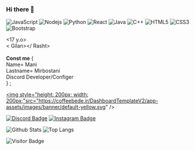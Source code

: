 ### Hi there 👋


![JavaScript](https://img.shields.io/badge/-JavaScript-black?style=flat-square&logo=javascript)
![Nodejs](https://img.shields.io/badge/-Nodejs-black?style=flat-square&logo=Node.js)
![Python](https://img.shields.io/badge/-Python-black?style=flat-square&logo=Python)
![React](https://img.shields.io/badge/-React-black?style=flat-square&logo=react)
![Java](https://img.shields.io/badge/-java-E34A86?style=flat-square&logo=java)
![C++](https://img.shields.io/badge/-C++-00599C?style=flat-square&logo=c)
![HTML5](https://img.shields.io/badge/-HTML5-E34F26?style=flat-square&logo=html5&logoColor=white)
![CSS3](https://img.shields.io/badge/-CSS3-1572B6?style=flat-square&logo=css3)
![Bootstrap](https://img.shields.io/badge/-Bootstrap-563D7C?style=flat-square&logo=bootstrap)

<17 y.o><br>
< Gilan></ Rasht><br>
<WebsiteDesigner><br>
**Const me** {<br>
Name= Mani<br>
Lastname= Mirbostani<br>
Discord Developer/Configer<br>
} ;

   <a style="height: auto; width: auto;" href="https://coffeebede.ir/buycoffee/manimbn"><img style="height: 200px; width: 200px;"src="https://coffeebede.ir/DashboardTemplateV2/app-assets/images/banner/default-yellow.svg" /></a>
  
  [![Discord Badge](https://img.shields.io/badge/-𝑴𝒂𝒏⸸𝑴𝑩𝒏%20ᵍᵒʳᵍⁱ%200169-738ADB?style=flat-square&logo=Discord&logoColor=white&link=https://discords.com/bio/p/icymbn)](https://discords.com/bio/p/icymbn)
  [![Instagram Badge](https://img.shields.io/badge/-___manimbn-purple?style=flat-square&logo=instagram&logoColor=white&link=https://instagram.com/_manimbn/)](https://instagram.com/_manimbn)
  
![Github Stats](https://github-readme-stats.vercel.app/api?username=icymbn&count_private=true&show_icons=true&include_all_commits=true)
![Top Langs](https://github-readme-stats.vercel.app/api/top-langs/?username=icymbn&hide=TeX&layout=compact)

![Visitor Badge](https://visitor-badge.laobi.icu/badge?page_id=icymbn)
